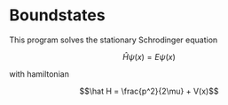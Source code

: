 # Boundstates

This program solves the stationary Schrodinger equation

$$\hat H \psi(x) = E \psi(x)$$

with hamiltonian

$$\hat H = \frac{p^2}{2\mu} + V(x)$$
